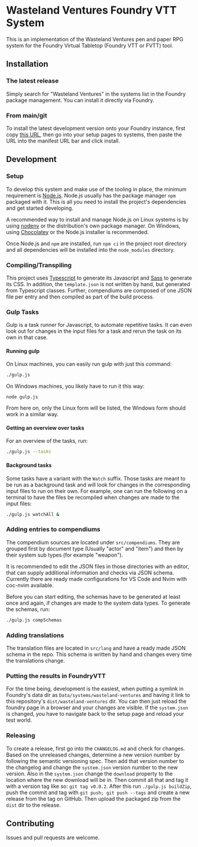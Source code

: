 # Wasteland Ventures Foundry VTT System

This is an implementation of the Wasteland Ventures pen and paper RPG system for
the Foundry Virtual Tabletop (Foundry VTT or FVTT) tool.

## Installation

### The latest release

Simply search for "Wasteland Ventures" in the systems list in the Foundry
package management. You can install it directly via Foundry.

### From main/git

To install the latest development version onto your Foundry instance, first copy
[this URL][system], then go into your setup pages to systems, then paste the URL
into the manifest URL bar and click install.

## Development

### Setup

To develop this system and make use of the tooling in place, the minimum
requirement is [Node.js][nodeJs]. Node.js usually has the package manager `npm`
packaged with it. This is all you need to install the project's dependencies and
get started developing.

A recommended way to install and manage Node.js on Linux systems is by using
[nodenv][nodenv] or the distribution's own package manager. On Windows, using
[Chocolatey][choco] or the Node.js installer is recommended.

Once Node.js and `npm` are installed, run `npm ci` in the project root directory
and all dependencies will be installed into the `node_modules` directory.

### Compiling/Transpiling

This project uses [Typescript][ts] to generate its Javascript and [Sass][sass]
to generate its CSS. In addition, the `template.json` is not written by hand,
but generated from Typescript classes. Further, compendiums are composed of one
JSON file per entry and then compiled as part of the build process.

### Gulp Tasks

Gulp is a task runner for Javascript, to automate repetitive tasks. It can even
look out for changes in the input files for a task and rerun the task on its own
in that case.

#### Running gulp

On Linux machines, you can easily run gulp with just this command:
```sh
./gulp.js
```

On Windows machines, you likely have to run it this way:
```pwsh
node gulp.js
```

From here on, only the Linux form will be listed, the Windows form should work
in a similar way.

#### Getting an overview over tasks

For an overview of the tasks, run:
```sh
./gulp.js --tasks
```

#### Background tasks

Some tasks have a variant with the `Watch` suffix. Those tasks are meant to be
run as a background task and will look for changes in the corresponding input
files to run on their own. For example, one can run the following on a terminal
to have the files be recompiled when changes are made to the input files:
```sh
./gulp.js watchAll &
```

### Adding entries to compendiums

The compendium sources are located under `src/compendiums`. They are grouped
first by document type (Usually "actor" and "item") and then by their system sub
types (for example "weapon").

It is recommended to edit the JSON files in those directories with an editor,
that can supply additional information and checks via JSON schema. Currently
there are ready made configurations for VS Code and Nvim with coc-nvim
available.

Before you can start editing, the schemas have to be generated at least once and
again, if changes are made to the system data types. To generate the schemas,
run:
```sh
./gulp.js compSchemas
```

### Adding translations

The translation files are located in `src/lang` and have a ready made JSON
schema in the repo. This schema is written by hand and changes every time the
translations change.

### Putting the results in FoundryVTT

For the time being, development is the easiest, when putting a symlink in
Foundry's data dir as `Data/systems/wasteland-ventures` and having it link to
this repository's `dist/wasteland-ventures` dir. You can then just reload the
foundry page in a browser and your changes are visible. If the `system.json` is
changed, you have to navigate back to the setup page and reload your test world.

### Releasing

To create a release, first go into the `CHANGELOG.md` and check for changes.
Based on the unreleased changes, determine a new version number by following the
semantic versioning spec. Then add that version number to the changelog and
change the `system.json` version number to the new version. Also in the
`system.json` change the `download` property to the location where the new
download will be in. Then commit all that and tag it with a version tag like so:
`git tag v0.0.2`. After this run `./gulp.js buildZip`, push the commit and tag
with `git push; git push --tags` and create a new release from the tag on
GitHub. Then upload the packaged zip from the `dist` dir to the release.

## Contributing

Issues and pull requests are welcome.

[system]: https://raw.githubusercontent.com/Wasteland-Ventures-Group/WV-VTT-module/main/src/system.json
[nodeJs]: https://nodejs.org/en/
[nodenv]: https://github.com/nodenv/nodenv
[choco]: https://chocolatey.org/
[ts]: https://www.typescriptlang.org/
[sass]: https://sass-lang.com/
